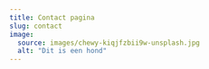 ```yaml
---
title: Contact pagina
slug: contact
image:
  source: images/chewy-kiqjfzbii9w-unsplash.jpg
  alt: "Dit is een hond"
---
```

